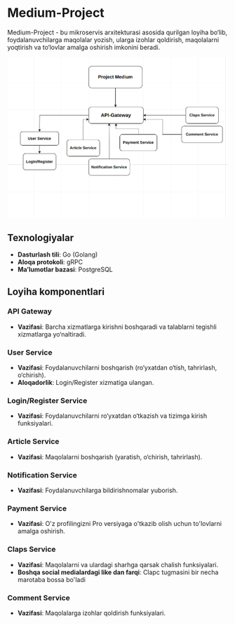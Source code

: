 # Medium-Project

Medium-Project - bu mikroservis arxitekturasi asosida qurilgan loyiha bo‘lib, foydalanuvchilarga maqolalar yozish, ularga izohlar qoldirish, maqolalarni yoqtirish va to‘lovlar amalga oshirish imkonini beradi.

![Architecture Diagram](schema.jpg)

## Texnologiyalar

- **Dasturlash tili**: Go (Golang)
- **Aloqa protokoli**: gRPC
- **Ma’lumotlar bazasi**: PostgreSQL

## Loyiha komponentlari

### API Gateway
- **Vazifasi**: Barcha xizmatlarga kirishni boshqaradi va talablarni tegishli xizmatlarga yo‘naltiradi.

### User Service
- **Vazifasi**: Foydalanuvchilarni boshqarish (ro‘yxatdan o‘tish, tahrirlash, o‘chirish).
- **Aloqadorlik**: Login/Register xizmatiga ulangan.

### Login/Register Service
- **Vazifasi**: Foydalanuvchilarni ro‘yxatdan o‘tkazish va tizimga kirish funksiyalari.

### Article Service
- **Vazifasi**: Maqolalarni boshqarish (yaratish, o‘chirish, tahrirlash).

### Notification Service
- **Vazifasi**: Foydalanuvchilarga bildirishnomalar yuborish.

### Payment Service
- **Vazifasi**: O'z profilingizni Pro versiyaga o'tkazib olish uchun to'lovlarni amalga oshirish.

### Claps Service
- **Vazifasi**: Maqolalarni va ulardagi sharhga qarsak chalish funksiyalari.
- **Boshqa social medialardagi like dan farqi**: Clapc tugmasini bir necha marotaba bossa bo'ladi


### Comment Service
- **Vazifasi**: Maqolalarga izohlar qoldirish funksiyalari.

